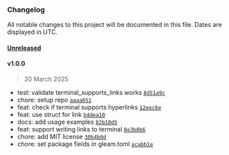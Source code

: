 ### Changelog

All notable changes to this project will be documented in this file. Dates are displayed in UTC.

#### [Unreleased](https://github.com/hougesen/terminal_link/compare/v1.0.0...HEAD)

#### v1.0.0

> 20 March 2025

- test: validate terminal_supports_links works [`8d51a9c`](https://github.com/hougesen/terminal_link/commit/8d51a9c0822a807c2eb94390ce2986ba7e7858da)
- chore: setup repo [`aaaa051`](https://github.com/hougesen/terminal_link/commit/aaaa0513bb98242d365ccafd0e7c576ed861113c)
- feat: check if terminal supports hyperlinks [`12eec6e`](https://github.com/hougesen/terminal_link/commit/12eec6e88883ef5c66481a1d017ca56b4de352b2)
- feat: use struct for link [`b4dea10`](https://github.com/hougesen/terminal_link/commit/b4dea102665057190a15360a7061a3e42ea9bd08)
- docs: add usage examples [`82b18d5`](https://github.com/hougesen/terminal_link/commit/82b18d5716be6704678c4090316aa9c03c8cf533)
- feat: support writing links to terminal [`8e3b8b6`](https://github.com/hougesen/terminal_link/commit/8e3b8b6c27b612a82748b4e6e577b876d2d0feeb)
- chore: add MIT license [`30b4b0d`](https://github.com/hougesen/terminal_link/commit/30b4b0d4c93b9347729695669999a6a2d50e6376)
- chore: set package fields in gleam.toml [`acabb1e`](https://github.com/hougesen/terminal_link/commit/acabb1e009d43076f854dfffb4615113f78cd563)
